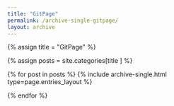 ```yaml
---
title: "GitPage"
permalink: /archive-single-gitpage/
layout: archive
---
```




{% assign title = "GitPage" %}

{% assign posts = site.categories[title ] %} 

{% for post in posts %} {% include archive-single.html type=page.entries_layout %}

{% endfor %}

